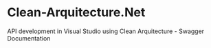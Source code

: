 # Clean-Arquitecture.Net
API development in Visual Studio using Clean Arquitecture - Swagger Documentation
